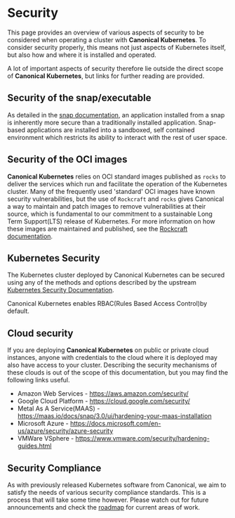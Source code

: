 # Security 

This page provides an overview of various aspects of security to be considered
when operating a cluster with **Canonical Kubernetes**. To consider security
properly, this means not just aspects of Kubernetes itself, but also how and
where it is installed and operated.

A lot of important aspects of security therefore lie outside the direct scope
of **Canonical Kubernetes**, but links for further reading
are provided.

## Security of the snap/executable

As detailed in the [snap documentation][], an application installed from a snap
is inherently more secure than a traditionally installed application.
Snap-based applications are installed into a sandboxed, self contained
environment which restricts its ability to interact with the rest of user
space.

## Security of the OCI images

**Canonical Kubernetes** relies on OCI standard images published as `rocks` to
deliver the services which run and facilitate the operation of the Kubernetes
cluster. Many of the frequently used 'standard' OCI images have known security
vulnerabilities, but the use of `Rockcraft` and `rocks` gives Canonical a way
to maintain and patch images to remove vulnerabilities at their source, which
is fundamental to our commitment to a sustainable Long Term Support(LTS)
release of Kubernetes. For more information on how these images are maintained
and published, see the [Rockcraft documentation][rocks-security]. 

## Kubernetes Security

The Kubernetes cluster deployed by Canonical Kubernetes can be secured using
any of the methods and options described by the upstream
[Kubernetes Security Documentation][].

Canonical Kubernetes enables RBAC(Rules Based Access Control)by default.

## Cloud security

If you are deploying **Canonical Kubernetes** on public or private cloud
instances, anyone with credentials to the cloud where it is deployed may also
have access to your cluster. Describing the security mechanisms of these clouds
is out of the scope of this documentation, but you may find the following links
useful.

-   Amazon Web Services -	<https://aws.amazon.com/security/>
-   Google Cloud Platform	- <https://cloud.google.com/security/>
-   Metal As A Service(MAAS) -  <https://maas.io/docs/snap/3.0/ui/hardening-your-maas-installation>
-   Microsoft Azure	- <https://docs.microsoft.com/en-us/azure/security/azure-security>
-   VMWare VSphere	- <https://www.vmware.com/security/hardening-guides.html>

## Security Compliance

As with previously released Kubernetes software from Canonical, we aim to
satisfy the needs of various security compliance standards. This is a process
that will take some time however. Please watch out for future announcements and
check the [roadmap][] for current areas of work.

<!-- LINKS -->

[Kubernetes Security documentation]: https://kubernetes.io/docs/concepts/security/overview/
[snap documentation]: https://snapcraft.io/docs/security-sandboxing
[rocks-security]: https://canonical-rockcraft.readthedocs-hosted.com/en/latest/explanation/rockcraft/
[roadmap]: ../reference/roadmap
